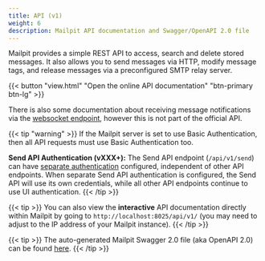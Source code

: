 ```yaml
---
title: API (v1)
weight: 6
description: Mailpit API documentation and Swagger/OpenAPI 2.0 file
---
```


Mailpit provides a simple REST API to access, search and delete stored messages. 
It also allows you to send messages via HTTP, modify message tags, and release messages via a preconfigured SMTP relay server.


<p>
{{< button "view.html" "Open the online API documentation" "btn-primary btn-lg" >}}
</p>

There is also some documentation about receiving message notifications via the [websocket endpoint](./websocket/), however this is not part of the official API.

{{< tip "warning" >}}
If the Mailpit server is set to use Basic Authentication, then all API requests must use Basic Authentication too.

**Send API Authentication (vXXX+):** The Send API endpoint (`/api/v1/send`) can have [separate authentication](../configuration/http/#send-api-separate-authentication) configured, independent of other API endpoints. When separate Send API authentication is configured, the Send API will use its own credentials, while all other API endpoints continue to use UI authentication.
{{< /tip >}}

{{< tip >}}
You can also view the **interactive** API documentation directly within Mailpit by going to `http://localhost:8025/api/v1/` (you may need to adjust to the IP address of your Mailpit instance).
{{< /tip >}}

{{< tip >}}
The auto-generated Mailpit Swagger 2.0 file (aka OpenAPI 2.0) can be found [here](https://raw.githubusercontent.com/axllent/mailpit/master/server/ui/api/v1/swagger.json).
{{< /tip >}}

